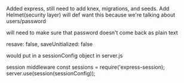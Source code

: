 Added express, still need to add knex, migrations, and seeds. Add Helmet(security layer) will def want this because we're talking about users/password

will need to make sure that password doesn't come back as plain text

resave: false,
saveUnitialized: false

would put in a sessionConfig object in server.js

session middleware
const sessions = require('express-session);
server.use(session(sessionConfig));